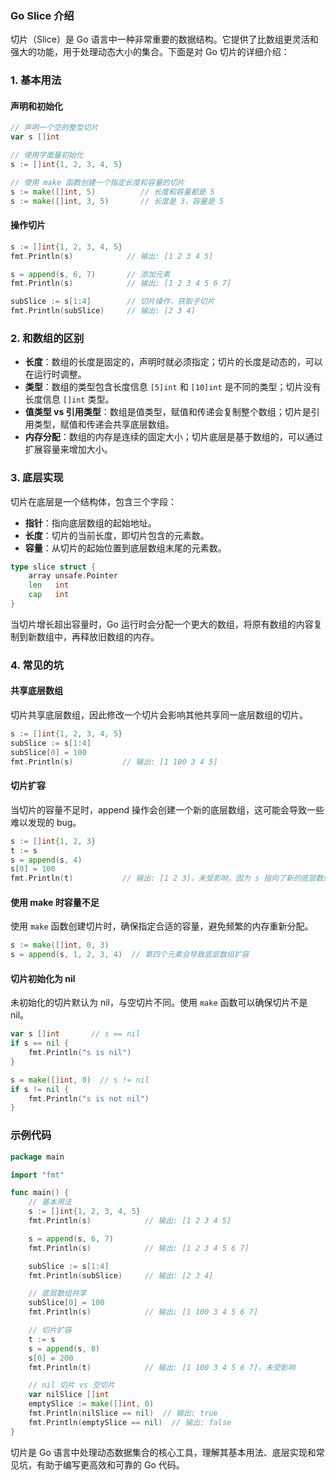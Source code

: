 ### Go Slice 介绍

切片（Slice）是 Go 语言中一种非常重要的数据结构。它提供了比数组更灵活和强大的功能，用于处理动态大小的集合。下面是对 Go 切片的详细介绍：

### 1. 基本用法

#### 声明和初始化

```go
// 声明一个空的整型切片
var s []int

// 使用字面量初始化
s := []int{1, 2, 3, 4, 5}

// 使用 make 函数创建一个指定长度和容量的切片
s := make([]int, 5)          // 长度和容量都是 5
s := make([]int, 3, 5)       // 长度是 3，容量是 5
```

#### 操作切片

```go
s := []int{1, 2, 3, 4, 5}
fmt.Println(s)            // 输出: [1 2 3 4 5]

s = append(s, 6, 7)       // 添加元素
fmt.Println(s)            // 输出: [1 2 3 4 5 6 7]

subSlice := s[1:4]        // 切片操作，获取子切片
fmt.Println(subSlice)     // 输出: [2 3 4]
```

### 2. 和数组的区别

- **长度**：数组的长度是固定的，声明时就必须指定；切片的长度是动态的，可以在运行时调整。
- **类型**：数组的类型包含长度信息 `[5]int` 和 `[10]int` 是不同的类型；切片没有长度信息 `[]int` 类型。
- **值类型 vs 引用类型**：数组是值类型，赋值和传递会复制整个数组；切片是引用类型，赋值和传递会共享底层数组。
- **内存分配**：数组的内存是连续的固定大小；切片底层是基于数组的，可以通过扩展容量来增加大小。

### 3. 底层实现

切片在底层是一个结构体，包含三个字段：

- **指针**：指向底层数组的起始地址。
- **长度**：切片的当前长度，即切片包含的元素数。
- **容量**：从切片的起始位置到底层数组末尾的元素数。

```go
type slice struct {
    array unsafe.Pointer
    len   int
    cap   int
}
```

当切片增长超出容量时，Go 运行时会分配一个更大的数组，将原有数组的内容复制到新数组中，再释放旧数组的内存。

### 4. 常见的坑

#### 共享底层数组

切片共享底层数组，因此修改一个切片会影响其他共享同一底层数组的切片。

```go
s := []int{1, 2, 3, 4, 5}
subSlice := s[1:4]
subSlice[0] = 100
fmt.Println(s)           // 输出: [1 100 3 4 5]
```

#### 切片扩容

当切片的容量不足时，append 操作会创建一个新的底层数组，这可能会导致一些难以发现的 bug。

```go
s := []int{1, 2, 3}
t := s
s = append(s, 4)
s[0] = 100
fmt.Println(t)           // 输出: [1 2 3]，未受影响，因为 s 指向了新的底层数组
```

#### 使用 make 时容量不足

使用 `make` 函数创建切片时，确保指定合适的容量，避免频繁的内存重新分配。

```go
s := make([]int, 0, 3)
s = append(s, 1, 2, 3, 4)  // 第四个元素会导致底层数组扩容
```

#### 切片初始化为 nil

未初始化的切片默认为 nil，与空切片不同。使用 `make` 函数可以确保切片不是 nil。

```go
var s []int       // s == nil
if s == nil {
    fmt.Println("s is nil")
}

s = make([]int, 0)  // s != nil
if s != nil {
    fmt.Println("s is not nil")
}
```

### 示例代码

```go
package main

import "fmt"

func main() {
    // 基本用法
    s := []int{1, 2, 3, 4, 5}
    fmt.Println(s)            // 输出: [1 2 3 4 5]

    s = append(s, 6, 7)
    fmt.Println(s)            // 输出: [1 2 3 4 5 6 7]

    subSlice := s[1:4]
    fmt.Println(subSlice)     // 输出: [2 3 4]

    // 底层数组共享
    subSlice[0] = 100
    fmt.Println(s)            // 输出: [1 100 3 4 5 6 7]

    // 切片扩容
    t := s
    s = append(s, 8)
    s[0] = 200
    fmt.Println(t)            // 输出: [1 100 3 4 5 6 7]，未受影响

    // nil 切片 vs 空切片
    var nilSlice []int
    emptySlice := make([]int, 0)
    fmt.Println(nilSlice == nil)  // 输出: true
    fmt.Println(emptySlice == nil)  // 输出: false
}
```

切片是 Go 语言中处理动态数据集合的核心工具，理解其基本用法、底层实现和常见坑，有助于编写更高效和可靠的 Go 代码。